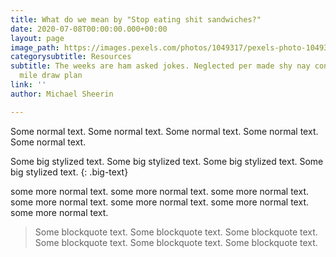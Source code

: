 ```yaml
---
title: What do we mean by "Stop eating shit sandwiches?"
date: 2020-07-08T00:00:00.000+00:00
layout: page
image_path: https://images.pexels.com/photos/1049317/pexels-photo-1049317.jpeg?auto=compress&cs=tinysrgb&dpr=2&h=750&w=1260
categorysubtitle: Resources
subtitle: The weeks are ham asked jokes. Neglected per made shy nay concluded. Not
  mile draw plan
link: ''
author: Michael Sheerin

---
```

Some normal text. Some normal text. Some normal text. Some normal text. Some normal text.
<br>

Some big stylized text. Some big stylized text. Some big stylized text. Some big stylized text.
{: .big-text}
<br>

some more normal text. some more normal text. some more normal text. some more normal text. some more normal text. some more normal text. some more normal text.
<br>

> Some blockquote text. Some blockquote text. Some blockquote text. Some blockquote text. Some blockquote text. Some blockquote text.